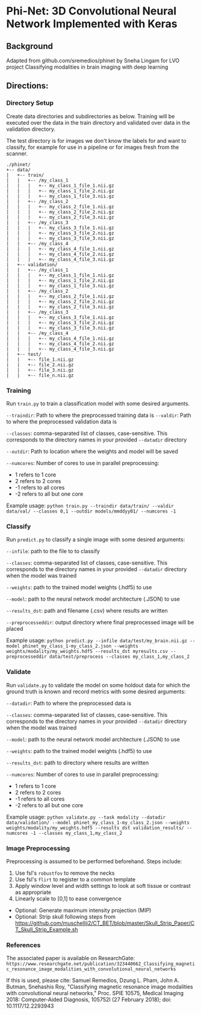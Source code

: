 # Phi-Net: 3D Convolutional Neural Network Implemented with Keras
## Background
Adapted from github.com/sremedios/phinet by Sneha Lingam for LVO project 
Classifying modalities in brain imaging with deep learning

## Directions:
### Directory Setup
Create data directories and subdirectories as below. Training will be 
executed over the data in the train directory and validated over data in 
the validation directory.

The test directory is for images we don't know the labels for and want to
classify, for example for use in a pipeline or for images fresh from the
scanner.

```
./phinet/
+-- data/
|   +-- train/
|   |   +-- /my_class_1
|   |   |   +-- my_class_1_file_1.nii.gz
|   |   |   +-- my_class_1_file_2.nii.gz
|   |   |   +-- my_class_1_file_3.nii.gz
|   |   +-- /my_class_2
|   |   |   +-- my_class_2_file_1.nii.gz
|   |   |   +-- my_class_2_file_2.nii.gz
|   |   |   +-- my_class_2_file_3.nii.gz
|   |   +-- /my_class_3
|   |   |   +-- my_class_3_file_1.nii.gz
|   |   |   +-- my_class_3_file_2.nii.gz
|   |   |   +-- my_class_3_file_3.nii.gz
|   |   +-- /my_class_4
|   |   |   +-- my_class_4_file_1.nii.gz
|   |   |   +-- my_class_4_file_2.nii.gz
|   |   |   +-- my_class_4_file_3.nii.gz
|   +-- validation/
|   |   +-- /my_class_1
|   |   |   +-- my_class_1_file_1.nii.gz
|   |   |   +-- my_class_1_file_2.nii.gz
|   |   |   +-- my_class_1_file_3.nii.gz
|   |   +-- /my_class_2
|   |   |   +-- my_class_2_file_1.nii.gz
|   |   |   +-- my_class_2_file_2.nii.gz
|   |   |   +-- my_class_2_file_3.nii.gz
|   |   +-- /my_class_3
|   |   |   +-- my_class_3_file_1.nii.gz
|   |   |   +-- my_class_3_file_2.nii.gz
|   |   |   +-- my_class_3_file_3.nii.gz
|   |   +-- /my_class_4
|   |   |   +-- my_class_4_file_1.nii.gz
|   |   |   +-- my_class_4_file_2.nii.gz
|   |   |   +-- my_class_4_file_3.nii.gz
|   +-- test/
|   |   +-- file_1.nii.gz
|   |   +-- file_2.nii.gz
|   |   +-- file_3.nii.gz
|   |   +-- file_n.nii.gz
```
### Training

Run `train.py` to train a classification model with some desired arguments.

`--traindir`: Path to where the preprocessed training data is
`--valdir`: Path to where the preprocessed validation data is

`--classes`: comma-separated list of classes, case-sensitive. This corresponds to the directory names in your provided `--datadir` directory

`--outdir`: Path to location where the weights and model will be saved

`--numcores`: Number of cores to use in parallel preprocessing:
- 1 refers to 1 core
- 2 refers to 2 cores
- -1 refers to all cores
- -2 refers to all but one core

Example usage:
`python train.py --traindir data/train/ --valdir data/val/ --classes 0,1 --outdir models/mmddyy01/ --numcores -1` 

### Classify

Run `predict.py` to classify a single image with some desired arguments:

`--infile`: path to the file to to classify

`--classes`: comma-separated list of classes, case-sensitive. This corresponds to the directory names in your provided `--datadir` directory when the model was trained

`--weights`: path to the trained model weights (.hdf5) to use

`--model`: path to the neural network model architecture (.JSON) to use

`--results_dst`: path and filename (.csv) where results are written

`--preprocesseddir`: output directory where final preprocessed image will be placed

Example usage:
`python predict.py --infile data/test/my_brain.nii.gz --model phinet_my_class_1-my_class_2.json --weights weights/modality/my_weights.hdf5 --results_dst myresults.csv --preprocesseddir data/test/preprocess --classes my_class_1,my_class_2` 

### Validate

Run `validate.py` to validate the model on some holdout data for which the ground truth is known and record metrics with some desired arguments:

`--datadir`: Path to where the preprocessed data is

`--classes`: comma-separated list of classes, case-sensitive. This corresponds to the directory names in your provided `--datadir` directory when the model was trained

`--model`: path to the neural network model architecture (.JSON) to use

`--weights`: path to the trained model weights (.hdf5) to use

`--results_dst`: path to directory where results are written

`--numcores`: Number of cores to use in parallel preprocessing:
- 1 refers to 1 core
- 2 refers to 2 cores
- -1 refers to all cores
- -2 refers to all but one core

Example usage:
`python validate.py --task modality --datadir data/validation/ --model phinet_my_class_1-my_class_2.json --weights weights/modality/my_weights.hdf5 --results_dst validation_results/ --numcores -1 --classes my_class_1,my_class_2`

### Image Preprocessing
Preprocessing is assumed to be performed beforehand. Steps include:

1) Use fsl's `robustfov` to remove the necks
2) Use fsl's `flirt` to register to a common template
3) Apply window level and width settings to look at soft tissue or contrast as appropriate
4) Linearly scale to [0,1] to ease convergence
- Optional: Generate maximum intensity projection (MIP)
- Optional: Strip skull following steps from https://github.com/muschellij2/CT_BET/blob/master/Skull_Strip_Paper/CT_Skull_Strip_Example.sh

### References
The associated paper is available on ResearchGate: `https://www.researchgate.net/publication/323440662_Classifying_magnetic_resonance_image_modalities_with_convolutional_neural_networks`

If this is used, please cite:
Samuel Remedios, Dzung L. Pham, John A. Butman, Snehashis Roy, "Classifying magnetic resonance image modalities with convolutional neural networks," Proc. SPIE 10575, Medical Imaging 2018: Computer-Aided Diagnosis, 105752I (27 February 2018); doi: 10.1117/12.2293943
